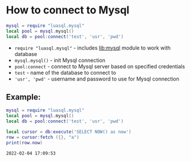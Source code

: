 # How to connect to Mysql

```lua
mysql = require "luasql.mysql"
local pool = mysql.mysql()
local db = pool:connect('test', 'usr', 'pwd')
```

- `require "luasql.mysql"` - includes [lib:mysql](https://onelinerhub.com/lua-mysql/how-to-install-mysql-lib) module to work with database
- `mysql.mysql()` - init Mysql connection
- `pool:connect` - connect to Mysql server based on specified credentials
- `test` - name of the database to connect to
- `'usr', 'pwd'` - username and password to use for Mysql connection

## Example: 
```lua
mysql = require "luasql.mysql"
local pool = mysql.mysql()
local db = pool:connect('test', 'usr', 'pwd')

local cursor = db:execute('SELECT NOW() as now')
row = cursor:fetch ({}, "a")
print(row.now)
```
```
2022-02-04 17:09:53

```

